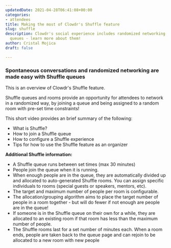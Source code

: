 ```yaml
---
updatedDate: 2021-04-28T06:41:08+00:00
categories:
- attendees
title: Making the most of Clowdr's Shuffle feature
slug: shuffle
description: Clowdr's social experience includes randomized networking via Shuffle
  queues - learn more about them!
author: Cristal Mojica
draft: false

---
```

### Spontaneous conversations and randomized networking are made easy with Shuffle queues

This is an overview of Clowdr's Shuffle feature.

Shuffle queues and rooms provide an opportunity for attendees to network in a randomized way, by joining a queue and being assigned to a random room with pre-set time constraints!

This short video provides an brief summary of the following:

* What is Shuffle?
* How to join a Shuffle queue
* How to configure a Shuffle experience
* Tips for how to use the Shuffle feature as an organizer

**Additional Shuffle information:**

* A Shuffle queue runs between set times (max 30 minutes)
* People join the queue when it is running.
* When enough people are in the queue, they are automatically divided up and allocated to auto-generated Shuffle rooms. You can assign specific individuals to rooms (special guests or speakers, mentors, etc).
* The target and maximum number of people per room is configurable.
* The allocation/grouping algorithm aims to place the target number of people in a room together - but will do fewer if not enough are people are in the queue!
* If someone is in the  Shuffle queue on their own for a while, they are allocated to an existing room if that room has less than the maximum number of people.
* The Shuffle rooms last for a set number of minutes each. When a room ends, people are taken back to the queue page and can rejoin to be allocated to a new room with new people